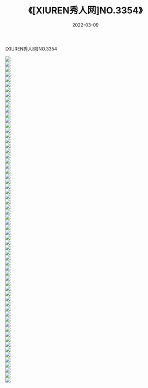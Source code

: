﻿---
layout: post
title:  《[XIUREN秀人网]NO.3354》
date:   2022-03-09
img: http://img.660000.xyz/Sharelink/秀人网/秀人网第04部分/[XIUREN秀人网]NO.3354/000.jpg
categories: [美女, 清纯, 唯美]
---

[XIUREN秀人网]NO.3354

 ![](http://img.660000.xyz/Sharelink/秀人网/秀人网第04部分/[XIUREN秀人网]NO.3354/001.jpg) <br>![](http://img.660000.xyz/Sharelink/秀人网/秀人网第04部分/[XIUREN秀人网]NO.3354/002.jpg) <br>![](http://img.660000.xyz/Sharelink/秀人网/秀人网第04部分/[XIUREN秀人网]NO.3354/003.jpg) <br>![](http://img.660000.xyz/Sharelink/秀人网/秀人网第04部分/[XIUREN秀人网]NO.3354/004.jpg) <br>![](http://img.660000.xyz/Sharelink/秀人网/秀人网第04部分/[XIUREN秀人网]NO.3354/005.jpg) <br>![](http://img.660000.xyz/Sharelink/秀人网/秀人网第04部分/[XIUREN秀人网]NO.3354/006.jpg) <br>![](http://img.660000.xyz/Sharelink/秀人网/秀人网第04部分/[XIUREN秀人网]NO.3354/007.jpg) <br>![](http://img.660000.xyz/Sharelink/秀人网/秀人网第04部分/[XIUREN秀人网]NO.3354/008.jpg) <br>![](http://img.660000.xyz/Sharelink/秀人网/秀人网第04部分/[XIUREN秀人网]NO.3354/009.jpg) <br>![](http://img.660000.xyz/Sharelink/秀人网/秀人网第04部分/[XIUREN秀人网]NO.3354/010.jpg) <br>![](http://img.660000.xyz/Sharelink/秀人网/秀人网第04部分/[XIUREN秀人网]NO.3354/011.jpg) <br>![](http://img.660000.xyz/Sharelink/秀人网/秀人网第04部分/[XIUREN秀人网]NO.3354/012.jpg) <br>![](http://img.660000.xyz/Sharelink/秀人网/秀人网第04部分/[XIUREN秀人网]NO.3354/013.jpg) <br>![](http://img.660000.xyz/Sharelink/秀人网/秀人网第04部分/[XIUREN秀人网]NO.3354/014.jpg) <br>![](http://img.660000.xyz/Sharelink/秀人网/秀人网第04部分/[XIUREN秀人网]NO.3354/015.jpg) <br>![](http://img.660000.xyz/Sharelink/秀人网/秀人网第04部分/[XIUREN秀人网]NO.3354/016.jpg) <br>![](http://img.660000.xyz/Sharelink/秀人网/秀人网第04部分/[XIUREN秀人网]NO.3354/017.jpg) <br>![](http://img.660000.xyz/Sharelink/秀人网/秀人网第04部分/[XIUREN秀人网]NO.3354/018.jpg) <br>![](http://img.660000.xyz/Sharelink/秀人网/秀人网第04部分/[XIUREN秀人网]NO.3354/019.jpg) <br>![](http://img.660000.xyz/Sharelink/秀人网/秀人网第04部分/[XIUREN秀人网]NO.3354/020.jpg) <br>![](http://img.660000.xyz/Sharelink/秀人网/秀人网第04部分/[XIUREN秀人网]NO.3354/021.jpg) <br>![](http://img.660000.xyz/Sharelink/秀人网/秀人网第04部分/[XIUREN秀人网]NO.3354/022.jpg) <br>![](http://img.660000.xyz/Sharelink/秀人网/秀人网第04部分/[XIUREN秀人网]NO.3354/023.jpg) <br>![](http://img.660000.xyz/Sharelink/秀人网/秀人网第04部分/[XIUREN秀人网]NO.3354/024.jpg) <br>![](http://img.660000.xyz/Sharelink/秀人网/秀人网第04部分/[XIUREN秀人网]NO.3354/025.jpg) <br>![](http://img.660000.xyz/Sharelink/秀人网/秀人网第04部分/[XIUREN秀人网]NO.3354/026.jpg) <br>![](http://img.660000.xyz/Sharelink/秀人网/秀人网第04部分/[XIUREN秀人网]NO.3354/027.jpg) <br>![](http://img.660000.xyz/Sharelink/秀人网/秀人网第04部分/[XIUREN秀人网]NO.3354/028.jpg) <br>![](http://img.660000.xyz/Sharelink/秀人网/秀人网第04部分/[XIUREN秀人网]NO.3354/029.jpg) <br>![](http://img.660000.xyz/Sharelink/秀人网/秀人网第04部分/[XIUREN秀人网]NO.3354/030.jpg) <br>![](http://img.660000.xyz/Sharelink/秀人网/秀人网第04部分/[XIUREN秀人网]NO.3354/031.jpg) <br>![](http://img.660000.xyz/Sharelink/秀人网/秀人网第04部分/[XIUREN秀人网]NO.3354/032.jpg) <br>![](http://img.660000.xyz/Sharelink/秀人网/秀人网第04部分/[XIUREN秀人网]NO.3354/033.jpg) <br>![](http://img.660000.xyz/Sharelink/秀人网/秀人网第04部分/[XIUREN秀人网]NO.3354/034.jpg) <br>![](http://img.660000.xyz/Sharelink/秀人网/秀人网第04部分/[XIUREN秀人网]NO.3354/035.jpg) <br>![](http://img.660000.xyz/Sharelink/秀人网/秀人网第04部分/[XIUREN秀人网]NO.3354/036.jpg) <br>![](http://img.660000.xyz/Sharelink/秀人网/秀人网第04部分/[XIUREN秀人网]NO.3354/037.jpg) <br>![](http://img.660000.xyz/Sharelink/秀人网/秀人网第04部分/[XIUREN秀人网]NO.3354/038.jpg) <br>![](http://img.660000.xyz/Sharelink/秀人网/秀人网第04部分/[XIUREN秀人网]NO.3354/039.jpg) <br>![](http://img.660000.xyz/Sharelink/秀人网/秀人网第04部分/[XIUREN秀人网]NO.3354/040.jpg) <br>![](http://img.660000.xyz/Sharelink/秀人网/秀人网第04部分/[XIUREN秀人网]NO.3354/041.jpg) <br>![](http://img.660000.xyz/Sharelink/秀人网/秀人网第04部分/[XIUREN秀人网]NO.3354/042.jpg) <br>![](http://img.660000.xyz/Sharelink/秀人网/秀人网第04部分/[XIUREN秀人网]NO.3354/043.jpg) <br>![](http://img.660000.xyz/Sharelink/秀人网/秀人网第04部分/[XIUREN秀人网]NO.3354/044.jpg) <br>![](http://img.660000.xyz/Sharelink/秀人网/秀人网第04部分/[XIUREN秀人网]NO.3354/045.jpg) <br>![](http://img.660000.xyz/Sharelink/秀人网/秀人网第04部分/[XIUREN秀人网]NO.3354/046.jpg) <br>![](http://img.660000.xyz/Sharelink/秀人网/秀人网第04部分/[XIUREN秀人网]NO.3354/047.jpg) <br>![](http://img.660000.xyz/Sharelink/秀人网/秀人网第04部分/[XIUREN秀人网]NO.3354/048.jpg) <br>![](http://img.660000.xyz/Sharelink/秀人网/秀人网第04部分/[XIUREN秀人网]NO.3354/049.jpg) <br>![](http://img.660000.xyz/Sharelink/秀人网/秀人网第04部分/[XIUREN秀人网]NO.3354/050.jpg) <br>![](http://img.660000.xyz/Sharelink/秀人网/秀人网第04部分/[XIUREN秀人网]NO.3354/051.jpg) <br>![](http://img.660000.xyz/Sharelink/秀人网/秀人网第04部分/[XIUREN秀人网]NO.3354/052.jpg) <br>![](http://img.660000.xyz/Sharelink/秀人网/秀人网第04部分/[XIUREN秀人网]NO.3354/053.jpg) <br>![](http://img.660000.xyz/Sharelink/秀人网/秀人网第04部分/[XIUREN秀人网]NO.3354/054.jpg) <br>![](http://img.660000.xyz/Sharelink/秀人网/秀人网第04部分/[XIUREN秀人网]NO.3354/055.jpg) <br>![](http://img.660000.xyz/Sharelink/秀人网/秀人网第04部分/[XIUREN秀人网]NO.3354/056.jpg) <br>![](http://img.660000.xyz/Sharelink/秀人网/秀人网第04部分/[XIUREN秀人网]NO.3354/057.jpg) <br>![](http://img.660000.xyz/Sharelink/秀人网/秀人网第04部分/[XIUREN秀人网]NO.3354/058.jpg) <br>![](http://img.660000.xyz/Sharelink/秀人网/秀人网第04部分/[XIUREN秀人网]NO.3354/059.jpg) <br>![](http://img.660000.xyz/Sharelink/秀人网/秀人网第04部分/[XIUREN秀人网]NO.3354/060.jpg) <br>![](http://img.660000.xyz/Sharelink/秀人网/秀人网第04部分/[XIUREN秀人网]NO.3354/061.jpg) <br>![](http://img.660000.xyz/Sharelink/秀人网/秀人网第04部分/[XIUREN秀人网]NO.3354/062.jpg) <br>![](http://img.660000.xyz/Sharelink/秀人网/秀人网第04部分/[XIUREN秀人网]NO.3354/063.jpg) <br>![](http://img.660000.xyz/Sharelink/秀人网/秀人网第04部分/[XIUREN秀人网]NO.3354/064.jpg) <br>